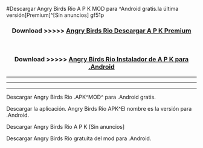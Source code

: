 #Descargar Angry Birds Rio  A P K MOD para ^Android gratis.la última versión[Premium]^[Sin anuncios] gf51p



<div align="center">
<h3>Download >>>>> <a href="https://es-web.web.app/?es= ${title}">Angry Birds Rio  Descargar A P K Premium</a></h3><br>

<h3>Download >>>>> <a href="https://es-web.web.app/?es= ${title}">Angry Birds Rio  Instalador de A P K para .Android</a></h3>
</div>


----------------------------------------------------------

----------------------------------------------------------

----------------------------------------------------------

Descargar Angry Birds Rio  .APK^MOD^ para .Android gratis.

Descargar la aplicación. Angry Birds Rio  APK^El nombre es la versión para .Android.

Descargar Angry Birds Rio  A P K [Sin anuncios]

Descargar Angry Birds Rio  gratuita del mod para .Android.